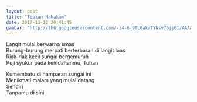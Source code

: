 ```yaml
---
layout: post
title: "Tepian Mahakam"
date: 2017-11-12 20:41:45
gambar: "http://lh6.googleusercontent.com/-z4-6_9TL0ak/TYNsv76jj6I/AAAAAAAAAT8/5oI6EaQcZ18/h120/SMD2.JPG"
---
```


Langit mulai berwarna emas    
Burung-burung merpati berterbaran di langit luas    
Riak-riak kecil sungai bergemuruh    
Puji syukur pada keindahanmu, Tuhan

Kumembatu di hamparan sungai ini    
Menikmati malam yang mulai datang    
Sendiri    
Tanpamu di sini